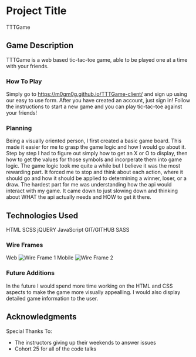 # Project Title

TTTGame

## Game Description

TTTGame is a web based tic-tac-toe game, able to be played one at a
time with your friends.

### How To Play

Simply go to https://m0gm0g.github.io/TTTGame-client/ and sign
up using our easy to use form. After you have created an account, just sign in!
Follow the instructions to start a new game and you can play tic-tac-toe against
your friends!

### Planning

Being a visually oriented person, I first created a basic game board.
This made it easier for me to grasp the game logic and how I would go about it.
Step by step I had to figure out simply how to get an X or O to display, then
how to get the values for those symbols and incorperate them into game logic.
The game logic took me quite a while but I believe it was the most rewarding part.
It forced me to stop and think about each action, where it should go and how it
should be applied to determining a winner, loser, or a draw.
The hardest part for me was understanding how the api would interact with my game.
It came down to just slowing down and thinking about WHAT the api actually needs
and HOW to get it there.

## Technologies Used

HTML
SCSS
jQUERY
JavaScript
GIT/GITHUB
SASS

### Wire Frames
Web
<img src="https://imgur.com/APMbmtW" title="Wire Frame 1"/>
Mobile
<img src="https://imgur.com/fuTyD63" title="Wire Frame 2"/>

### Future Additions

In the future I would spend more time working on the HTML and CSS aspects to make
the game more visually appealling. I would also display detailed game information
to the user.
## Acknowledgments

Special Thanks To:
* The instructors giving up their weekends to answer issues
* Cohort 25 for all of the code talks
